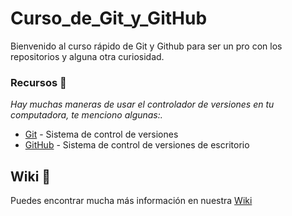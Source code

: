 # Curso_de_Git_y_GitHub
Bienvenido al curso rápido de Git y Github para ser un pro con los repositorios y alguna otra curiosidad.

### Recursos 🔧

_Hay muchas maneras de usar el controlador de versiones en tu computadora, te menciono algunas:._
* [Git](https://git-scm.com/downloads) - Sistema de control de versiones  
* [GitHub](https://desktop.github.com/) - Sistema de control de versiones de escritorio

## Wiki 📖

Puedes encontrar mucha más información en nuestra [Wiki](https://github.com/Darkdans/Curso_de_Git_y_GitHub/wiki)

